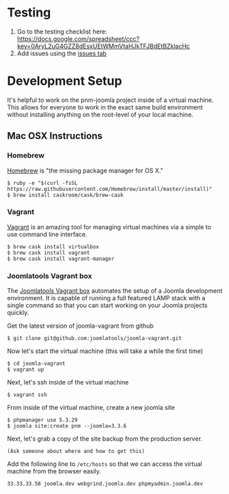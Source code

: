 # Testing

1. Go to the testing checklist here: https://docs.google.com/spreadsheet/ccc?key=0AryL2uG4GZZ8dEsxUEtWMmVtaHJkTFJBdEtBZklacHc
1. Add issues using the [issues tab](https://github.com/nuevomundo/pnm-joomla/issues)

# Development Setup

It's helpful to work on the pnm-joomla project inside of a virtual machine. This allows for everyone to work in the exact same build environment without installing anything on the root-level of your local machine.

## Mac OSX Instructions

### Homebrew
[Homebrew](http://brew.sh/) is "the missing package manager for OS X."
```
$ ruby -e "$(curl -fsSL https://raw.githubusercontent.com/Homebrew/install/master/install)"
$ brew install caskroom/cask/brew-cask
```
### Vagrant
[Vagrant](http://sourabhbajaj.com/mac-setup/Vagrant/README.html) is an amazing tool for managing virtual machines via a simple to use command line interface.
```
$ brew cask install virtualbox
$ brew cask install vagrant
$ brew cask install vagrant-manager
```
### Joomlatools Vagrant box
The [Joomlatools Vagrant box](https://github.com/joomlatools/joomla-vagrant) automates the setup of a Joomla development environment. It is capable of running a full featured LAMP stack with a single command so that you can start working on your Joomla projects quickly.

Get the latest version of joomla-vagrant from github
```
$ git clone git@github.com:joomlatools/joomla-vagrant.git
```
Now let's start the virtual machine (this will take a while the first time)
```
$ cd joomla-vagrant
$ vagrant up
```
Next, let's ssh inside of the virtual machine
```
$ vagrant ssh
```
From inside of the virtual machine, create a new joomla site
```
$ phpmanager use 5.3.29
$ joomla site:create pnm --joomla=3.3.6
```
Next, let's grab a copy of the site backup from the production server. 
```
(Ask someone about where and how to get this)
```

Add the following line to `/etc/hosts` so that we can access the virtual machine from the browser easily.
```
33.33.33.58 joomla.dev webgrind.joomla.dev phpmyadmin.joomla.dev
```

